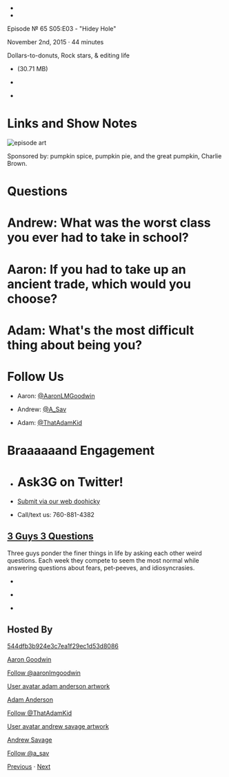 -

-

Episode № 65 S05:E03 - "Hidey Hole"

November 2nd, 2015 · 44 minutes

Dollars-to-donuts, Rock stars, & editing life

- [](http://podcasts-1.feedpress.co/13789/19447.mp3)(30.71 MB)

- [](http://twitter.com/intent/tweet?text=3%20Guys%203%20Questions%20%E2%84%96%2065%20on%20@goodstuff_fm%20-%20http://goodstuff.fm/3g3q/65)

- [](http://www.facebook.com/sharer/sharer.php?u=http://goodstuff.fm/3g3q/65)

# Links and Show Notes

![episode art](http://l.gdwn.co/1hgK6.gif)

Sponsored by: pumpkin spice, pumpkin pie, and the great pumpkin, Charlie Brown.

# Questions

# Andrew: What was the worst class you ever had to take in school?

# Aaron: If you had to take up an ancient trade, which would you choose?

# Adam: What's the most difficult thing about being you?

# Follow Us

- Aaron: [@AaronLMGoodwin](http://twitter.com/aaronlmgoodwin)

- Andrew: [@A_Sav](http://twitter.com/a_sav)

- Adam: [@ThatAdamKid](http://twitter.com/thatadamkid)

# Braaaaaand Engagement

- # Ask3G on Twitter!

- [Submit via our web doohicky](http://3g3q.co/ask)

- Call/text us: 760-881-4382

## [3 Guys 3 Questions](/3g3q)

Three guys ponder the finer things in life by asking each other weird questions. Each week they compete to seem the most normal while answering questions about fears, pet-peeves, and idiosyncrasies.

- [](https://itunes.apple.com/us/podcast/3-guys-3-questions/id914129482)

- [](http://feed.3g3q.co/)

- [](mailto:3guys3questions@gmail.com?cc=sponsorship%40goodstuff.fm&subject=%5BGoodStuff%20FM%5D%20Sponsorship%20Inquiry%20for%203%20Guys%203%20Questions)

## Hosted By

[544dfb3b924e3c7ea1f29ec1d53d8086](/people/aaron-goodwin)[](http://gravatar.com/avatar/544dfb3b924e3c7ea1f29ec1d53d8086.png?s=300&r=pg)

[Aaron Goodwin](/people/aaron-goodwin)

[Follow @aaronlmgoodwin](https://twitter.com/aaronlmgoodwin)

[User avatar adam anderson artwork](/people/adam-anderson)[](https://goodstuffs3.s3.amazonaws.com/uploads/user/avatar/89/user_avatar_adam-anderson_artwork.png)

[Adam Anderson](/people/adam-anderson)

[Follow @ThatAdamKid](https://twitter.com/ThatAdamKid)

[User avatar andrew savage artwork](/people/andrew-savage)[](https://goodstuffs3.s3.amazonaws.com/uploads/user/avatar/95/user_avatar_andrew-savage_artwork.png)

[Andrew Savage](/people/andrew-savage)

[Follow @a_sav](https://twitter.com/a_sav)

[Previous](/3g3q/64) · [Next](/3g3q/66)
